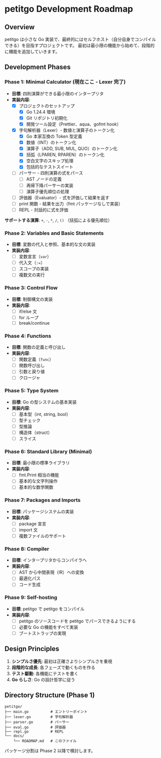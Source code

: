 # petitgo Development Roadmap

## Overview

petitgo は小さな Go 実装で、最終的にはセルフホスト（自分自身でコンパイルできる）を目指すプロジェクトです。
最初は最小限の機能から始めて、段階的に機能を追加していきます。

## Development Phases

### Phase 1: Minimal Calculator (現在ここ - Lexer 完了)
- **目標**: 四則演算ができる最小限のインタープリタ
- **実装内容**:
  - [x] プロジェクトのセットアップ
    - [x] Go 1.24.4 環境
    - [x] Git リポジトリ初期化
    - [x] 開発ツール設定（Prettier、aqua、gofmt hook）
  - [x] 字句解析器（Lexer）- 数値と演算子のトークン化
    - [x] Go 本家互換の Token 型定義
    - [x] 数値（INT）のトークン化
    - [x] 演算子（ADD, SUB, MUL, QUO）のトークン化
    - [x] 括弧（LPAREN, RPAREN）のトークン化
    - [x] 空白文字のスキップ処理
    - [x] 包括的なテストスイート
  - [ ] パーサー - 四則演算の式をパース
    - [ ] AST ノードの定義
    - [ ] 再帰下降パーサーの実装
    - [ ] 演算子優先順位の処理
  - [ ] 評価器（Evaluator）- 式を評価して結果を返す
  - [ ] print 関数 - 結果を出力（fmt パッケージなしで実装）
  - [ ] REPL - 対話的に式を評価

**サポートする演算**: `+`, `-`, `*`, `/`, `()` （括弧による優先順位）

### Phase 2: Variables and Basic Statements
- **目標**: 変数の代入と参照、基本的な文の実装
- **実装内容**:
  - [ ] 変数宣言（`var`）
  - [ ] 代入文（`:=`）
  - [ ] スコープの実装
  - [ ] 複数文の実行

### Phase 3: Control Flow
- **目標**: 制御構文の実装
- **実装内容**:
  - [ ] if/else 文
  - [ ] for ループ
  - [ ] break/continue

### Phase 4: Functions
- **目標**: 関数の定義と呼び出し
- **実装内容**:
  - [ ] 関数定義（`func`）
  - [ ] 関数呼び出し
  - [ ] 引数と戻り値
  - [ ] クロージャ

### Phase 5: Type System
- **目標**: Go の型システムの基本実装
- **実装内容**:
  - [ ] 基本型（int, string, bool）
  - [ ] 型チェック
  - [ ] 型推論
  - [ ] 構造体（struct）
  - [ ] スライス

### Phase 6: Standard Library (Minimal)
- **目標**: 最小限の標準ライブラリ
- **実装内容**:
  - [ ] fmt.Print 相当の機能
  - [ ] 基本的な文字列操作
  - [ ] 基本的な数学関数

### Phase 7: Packages and Imports
- **目標**: パッケージシステムの実装
- **実装内容**:
  - [ ] package 宣言
  - [ ] import 文
  - [ ] 複数ファイルのサポート

### Phase 8: Compiler
- **目標**: インタープリタからコンパイラへ
- **実装内容**:
  - [ ] AST から中間表現（IR）への変換
  - [ ] 最適化パス
  - [ ] コード生成

### Phase 9: Self-hosting
- **目標**: petitgo で petitgo をコンパイル
- **実装内容**:
  - [ ] petitgo のソースコードを petitgo でパースできるようにする
  - [ ] 必要な Go の機能をすべて実装
  - [ ] ブートストラップの実現

## Design Principles

1. **シンプルさ優先**: 最初は正確さよりシンプルさを重視
2. **段階的な成長**: 各フェーズで動くものを作る
3. **テスト駆動**: 各機能にテストを書く
4. **Go らしさ**: Go の設計哲学に従う

## Directory Structure (Phase 1)

```
petitgo/
├── main.go          # エントリーポイント
├── lexer.go         # 字句解析器
├── parser.go        # パーサー
├── eval.go          # 評価器
├── repl.go          # REPL
└── docs/
    └── ROADMAP.md   # このファイル
```

パッケージ分割は Phase 2 以降で検討します。
